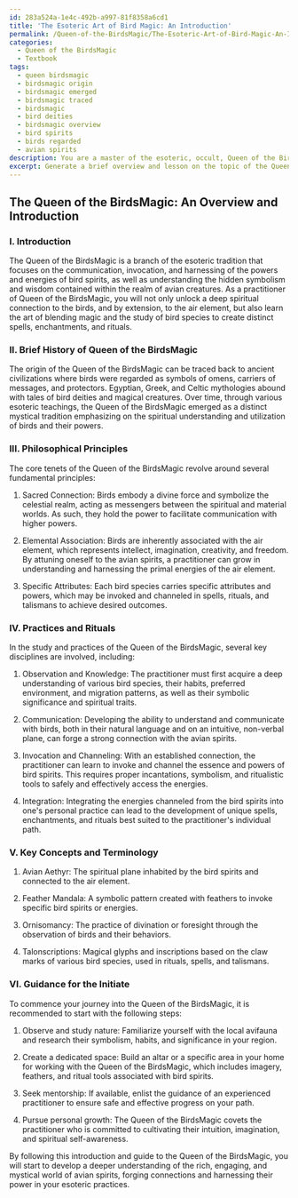 ```yaml
---
id: 283a524a-1e4c-492b-a997-81f8358a6cd1
title: 'The Esoteric Art of Bird Magic: An Introduction'
permalink: /Queen-of-the-BirdsMagic/The-Esoteric-Art-of-Bird-Magic-An-Introduction/
categories:
  - Queen of the BirdsMagic
  - Textbook
tags:
  - queen birdsmagic
  - birdsmagic origin
  - birdsmagic emerged
  - birdsmagic traced
  - birdsmagic
  - bird deities
  - birdsmagic overview
  - bird spirits
  - birds regarded
  - avian spirits
description: You are a master of the esoteric, occult, Queen of the BirdsMagic and education, you have written many textbooks on the subject in ways that provide students with rich and deep understanding of the subject. You are being asked to write textbook-like sections on a topic and you do it with full context, explainability, and reliability in accuracy to the true facts of the topic at hand, in a textbook style that a student would easily be able to learn from, in a rich, engaging, and contextual way. Always include relevant context (such as formulas and history), related concepts, and in a way that someone can gain deep insights from.
excerpt: Generate a brief overview and lesson on the topic of the Queen of the BirdsMagic for inclusion in a grimoire, providing initiates deep insights and understanding on the history, philosophical principles, practices, and rituals associated with this esoteric domain. Ensure to include relevant terminology, key concepts, and guidance to enhance comprehension for those studying this particular branch of the occult.
---
```


## The Queen of the BirdsMagic: An Overview and Introduction

### I. Introduction

The Queen of the BirdsMagic is a branch of the esoteric tradition that focuses on the communication, invocation, and harnessing of the powers and energies of bird spirits, as well as understanding the hidden symbolism and wisdom contained within the realm of avian creatures. As a practitioner of Queen of the BirdsMagic, you will not only unlock a deep spiritual connection to the birds, and by extension, to the air element, but also learn the art of blending magic and the study of bird species to create distinct spells, enchantments, and rituals.

### II. Brief History of Queen of the BirdsMagic

The origin of the Queen of the BirdsMagic can be traced back to ancient civilizations where birds were regarded as symbols of omens, carriers of messages, and protectors. Egyptian, Greek, and Celtic mythologies abound with tales of bird deities and magical creatures. Over time, through various esoteric teachings, the Queen of the BirdsMagic emerged as a distinct mystical tradition emphasizing on the spiritual understanding and utilization of birds and their powers.

### III. Philosophical Principles

The core tenets of the Queen of the BirdsMagic revolve around several fundamental principles:

1. Sacred Connection: Birds embody a divine force and symbolize the celestial realm, acting as messengers between the spiritual and material worlds. As such, they hold the power to facilitate communication with higher powers.

2. Elemental Association: Birds are inherently associated with the air element, which represents intellect, imagination, creativity, and freedom. By attuning oneself to the avian spirits, a practitioner can grow in understanding and harnessing the primal energies of the air element.

3. Specific Attributes: Each bird species carries specific attributes and powers, which may be invoked and channeled in spells, rituals, and talismans to achieve desired outcomes.

### IV. Practices and Rituals

In the study and practices of the Queen of the BirdsMagic, several key disciplines are involved, including:

1. Observation and Knowledge: The practitioner must first acquire a deep understanding of various bird species, their habits, preferred environment, and migration patterns, as well as their symbolic significance and spiritual traits.

2. Communication: Developing the ability to understand and communicate with birds, both in their natural language and on an intuitive, non-verbal plane, can forge a strong connection with the avian spirits.

3. Invocation and Channeling: With an established connection, the practitioner can learn to invoke and channel the essence and powers of bird spirits. This requires proper incantations, symbolism, and ritualistic tools to safely and effectively access the energies.

4. Integration: Integrating the energies channeled from the bird spirits into one's personal practice can lead to the development of unique spells, enchantments, and rituals best suited to the practitioner's individual path.

### V. Key Concepts and Terminology

1. Avian Aethyr: The spiritual plane inhabited by the bird spirits and connected to the air element.

2. Feather Mandala: A symbolic pattern created with feathers to invoke specific bird spirits or energies.

3. Ornisomancy: The practice of divination or foresight through the observation of birds and their behaviors.

4. Talonscriptions: Magical glyphs and inscriptions based on the claw marks of various bird species, used in rituals, spells, and talismans.

### VI. Guidance for the Initiate

To commence your journey into the Queen of the BirdsMagic, it is recommended to start with the following steps:

1. Observe and study nature: Familiarize yourself with the local avifauna and research their symbolism, habits, and significance in your region.

2. Create a dedicated space: Build an altar or a specific area in your home for working with the Queen of the BirdsMagic, which includes imagery, feathers, and ritual tools associated with bird spirits.

3. Seek mentorship: If available, enlist the guidance of an experienced practitioner to ensure safe and effective progress on your path.

4. Pursue personal growth: The Queen of the BirdsMagic covets the practitioner who is committed to cultivating their intuition, imagination, and spiritual self-awareness.

By following this introduction and guide to the Queen of the BirdsMagic, you will start to develop a deeper understanding of the rich, engaging, and mystical world of avian spirits, forging connections and harnessing their power in your esoteric practices.
